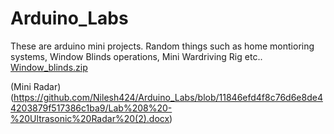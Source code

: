 # Arduino_Labs

These are arduino mini projects. Random things such as home montioring systems, Window Blinds operations, Mini Wardriving Rig etc.. [Window_blinds.zip](https://github.com/Nilesh424/Arduino_Labs/files/10997877/lab5_fixed_Nilesh.zip)


(Mini Radar) (https://github.com/Nilesh424/Arduino_Labs/blob/11846efd4f8c76d6e8de44203879f517386c1ba9/Lab%208%20-%20Ultrasonic%20Radar%20(2).docx)

